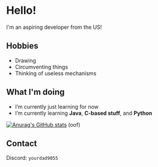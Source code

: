 # Hello!
I'm an aspiring developer from the US!
<!--
**bulbmine/bulbmine** is a ✨ _special_ ✨ repository because its `README.md` (this file) appears on your GitHub profile.
-->

## Hobbies
- Drawing
- Circumventing things
- Thinking of useless mechanisms

## What I'm doing
- I’m currently just learning for now
- I’m currently learning **Java**, **C-based stuff**, and **Python**

[![Anurag's GitHub stats](https://github-readme-stats.vercel.app/api?username=bulbmine)](https://github.com/anuraghazra/github-readme-stats)
(oof)

## Contact
Discord: ```yourdad9055```

